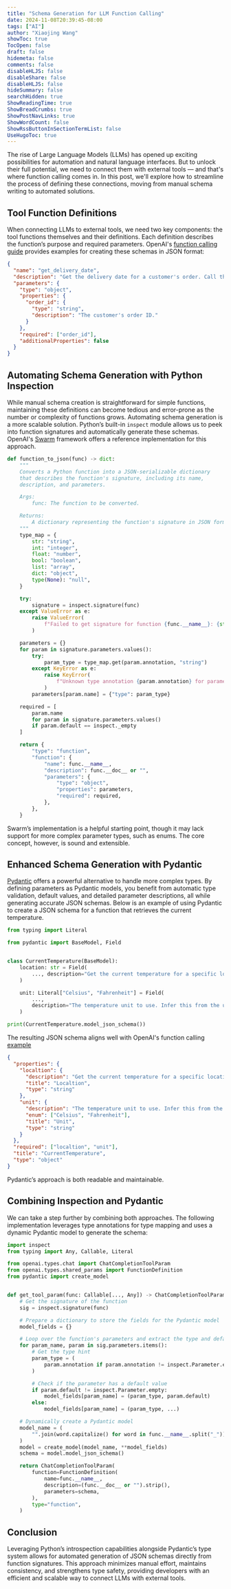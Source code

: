 ```yaml
---
title: "Schema Generation for LLM Function Calling"
date: 2024-11-08T20:39:45-08:00
tags: ["AI"]
author: "Xiaojing Wang"
showToc: true
TocOpen: false
draft: false
hidemeta: false
comments: false
disableHLJS: false
disableShare: false
disableHLJS: false
hideSummary: false
searchHidden: true
ShowReadingTime: true
ShowBreadCrumbs: true
ShowPostNavLinks: true
ShowWordCount: false
ShowRssButtonInSectionTermList: false
UseHugoToc: true
---
```


The rise of Large Language Models (LLMs) has opened up exciting possibilities for automation and natural language interfaces. But to unlock their full potential, we need to connect them with external tools — and that's where function calling comes in. In this post, we'll explore how to streamline the process of defining these connections, moving from manual schema writing to automated solutions.

## Tool Function Definitions

When connecting LLMs to external tools, we need two key components: the tool functions themselves and their definitions. Each definition describes the function’s purpose and required parameters. OpenAI's [function calling guide](https://platform.openai.com/docs/guides/function-calling#step-2-describe-your-function-to-the-model-so-it-knows-how-to-call-it) provides examples for creating these schemas in JSON format:

```json
{
  "name": "get_delivery_date",
  "description": "Get the delivery date for a customer's order. Call this whenever you need to know the delivery date, for example when a customer asks 'Where is my package'",
  "parameters": {
    "type": "object",
    "properties": {
      "order_id": {
        "type": "string",
        "description": "The customer's order ID."
      }
    },
    "required": ["order_id"],
    "additionalProperties": false
  }
}
```

## Automating Schema Generation with Python Inspection

While manual schema creation is straightforward for simple functions, maintaining these definitions can become tedious and error-prone as the number or complexity of functions grows. Automating schema generation is a more scalable solution. Python’s built-in `inspect` module allows us to peek into function signatures and automatically generate these schemas. OpenAI's [Swarm](https://github.com/openai/swarm/tree/main) framework offers a reference implementation for this approach.

```python
def function_to_json(func) -> dict:
    """
    Converts a Python function into a JSON-serializable dictionary
    that describes the function's signature, including its name,
    description, and parameters.

    Args:
        func: The function to be converted.

    Returns:
        A dictionary representing the function's signature in JSON format.
    """
    type_map = {
        str: "string",
        int: "integer",
        float: "number",
        bool: "boolean",
        list: "array",
        dict: "object",
        type(None): "null",
    }

    try:
        signature = inspect.signature(func)
    except ValueError as e:
        raise ValueError(
            f"Failed to get signature for function {func.__name__}: {str(e)}"
        )

    parameters = {}
    for param in signature.parameters.values():
        try:
            param_type = type_map.get(param.annotation, "string")
        except KeyError as e:
            raise KeyError(
                f"Unknown type annotation {param.annotation} for parameter {param.name}: {str(e)}"
            )
        parameters[param.name] = {"type": param_type}

    required = [
        param.name
        for param in signature.parameters.values()
        if param.default == inspect._empty
    ]

    return {
        "type": "function",
        "function": {
            "name": func.__name__,
            "description": func.__doc__ or "",
            "parameters": {
                "type": "object",
                "properties": parameters,
                "required": required,
            },
        },
    }
```

Swarm’s implementation is a helpful starting point, though it may lack support for more complex parameter types, such as enums. The core concept, however, is sound and extensible.

## Enhanced Schema Generation with Pydantic

[Pydantic](https://docs.pydantic.dev/latest/) offers a powerful alternative to handle more complex types. By defining parameters as Pydantic models, you benefit from automatic type validation, default values, and detailed parameter descriptions, all while generating accurate JSON schemas. Below is an example of using Pydantic to create a JSON schema for a function that retrieves the current temperature.

```python
from typing import Literal

from pydantic import BaseModel, Field


class CurrentTemperature(BaseModel):
    location: str = Field(
        ..., description="Get the current temperature for a specific location"
    )

    unit: Literal["Celsius", "Fahrenheit"] = Field(
        ...,
        description="The temperature unit to use. Infer this from the user's location.",
    )

print(CurrentTemperature.model_json_schema())
```

The resulting JSON schema aligns well with OpenAI's function calling [example](https://platform.openai.com/docs/assistants/tools/function-calling)

```json
{
  "properties": {
    "localtion": {
      "description": "Get the current temperature for a specific location",
      "title": "Localtion",
      "type": "string"
    },
    "unit": {
      "description": "The temperature unit to use. Infer this from the user's location.",
      "enum": ["Celsius", "Fahrenheit"],
      "title": "Unit",
      "type": "string"
    }
  },
  "required": ["localtion", "unit"],
  "title": "CurrentTemperature",
  "type": "object"
}
```

Pydantic’s approach is both readable and maintainable.

## Combining Inspection and Pydantic

We can take a step further by combining both approaches. The following implementation leverages type annotations for type mapping and uses a dynamic Pydantic model to generate the schema:

```python
import inspect
from typing import Any, Callable, Literal

from openai.types.chat import ChatCompletionToolParam
from openai.types.shared_params import FunctionDefinition
from pydantic import create_model


def get_tool_param(func: Callable[..., Any]) -> ChatCompletionToolParam:
    # Get the signature of the function
    sig = inspect.signature(func)

    # Prepare a dictionary to store the fields for the Pydantic model
    model_fields = {}

    # Loop over the function's parameters and extract the type and default value
    for param_name, param in sig.parameters.items():
        # Get the type hint
        param_type = (
            param.annotation if param.annotation != inspect.Parameter.empty else Any
        )

        # Check if the parameter has a default value
        if param.default != inspect.Parameter.empty:
            model_fields[param_name] = (param_type, param.default)
        else:
            model_fields[param_name] = (param_type, ...)

    # Dynamically create a Pydantic model
    model_name = (
        "".join(word.capitalize() for word in func.__name__.split("_")) + "Model"
    )
    model = create_model(model_name, **model_fields)
    schema = model.model_json_schema()

    return ChatCompletionToolParam(
        function=FunctionDefinition(
            name=func.__name__,
            description=(func.__doc__ or "").strip(),
            parameters=schema,
        ),
        type="function",
    )
```

## Conclusion

Leveraging Python’s introspection capabilities alongside Pydantic’s type system allows for automated generation of JSON schemas directly from function signatures. This approach minimizes manual effort, maintains consistency, and strengthens type safety, providing developers with an efficient and scalable way to connect LLMs with external tools.
